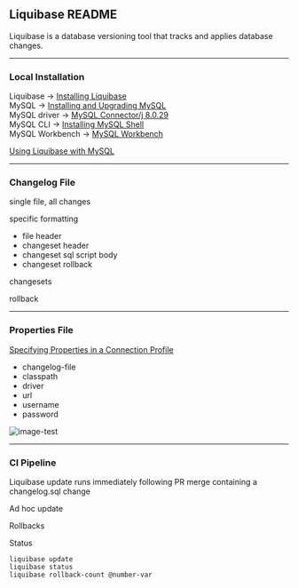## Liquibase README
Liquibase is a database versioning tool that tracks and applies database changes.

---
### Local Installation
Liquibase -> [Installing Liquibase](https://docs.liquibase.com/install/home.html?__hstc=128893969.b36a17ab25b3f338c3b36a4745332d31.1650395434194.1651274493935.1651303723706.4&__hssc=128893969.1.1651303723706&__hsfp=4140801928&_ga=2.14906805.205991521.1651274494-1494013733.1648648126)  
MySQL -> [Installing and Upgrading MySQL](https://dev.mysql.com/doc/refman/8.0/en/installing.html)  
MySQL driver -> [MySQL Connector/j 8.0.29](https://dev.mysql.com/downloads/connector/j/)  
MySQL CLI -> [Installing MySQL Shell](https://dev.mysql.com/doc/mysql-shell/8.0/en/mysql-shell-install.html)  
MySQL Workbench -> [MySQL Workbench](https://www.mysql.com/products/workbench/)

[Using Liquibase with MySQL](https://docs.liquibase.com/install/tutorials/mysql.html)

----
### Changelog File

single file, all changes

specific formatting
- file header
- changeset header
- changeset sql script body
- changeset rollback

changesets

rollback

---
### Properties File

[Specifying Properties in a Connection Profile](https://docs.liquibase.com/concepts/connections/creating-config-properties.html)

- changelog-file
- classpath
- driver
- url
- username
- password  

![image-test](image.png)

---
### CI Pipeline
Liquibase update runs immediately following PR merge containing a changelog.sql change

Ad hoc update

Rollbacks

Status

`liquibase update`  
`liquibase status`  
`liquibase rollback-count @number-var`
